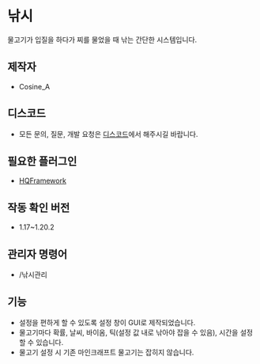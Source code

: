 # 낚시
물고기가 입질을 하다가 찌를 물었을 때 낚는 간단한 시스템입니다.

## 제작자
* Cosine_A

## 디스코드
* 모든 문의, 질문, 개발 요청은 [디스코드](https://discord.gg/hUkaca9ZQu)에서 해주시길 바랍니다.

## 필요한 플러그인
*  [HQFramework](https://github.com/HQService/HQFramework)

## 작동 확인 버전
* 1.17~1.20.2

## 관리자 명령어
* /낚시관리

## 기능
* 설정을 편하게 할 수 있도록 설정 창이 GUI로 제작되었습니다.
* 물고기마다 확률, 날씨, 바이옴, 틱(설정 값 내로 낚아야 잡을 수 있음), 시간을 설정할 수 있습니다.
* 물고기 설정 시 기존 마인크래프트 물고기는 잡히지 않습니다.
